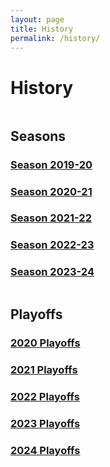 ```yaml
---
layout: page
title: History
permalink: /history/
---
```


# History

<div class="row">
  <div class="column">
    <h2>Seasons</h2>
    <h3><a href="/history/season/2019-20">Season 2019-20</a></h3>
    <h3><a href="/history/season/2020-21">Season 2020-21</a></h3>
    <h3><a href="/history/season/2021-22">Season 2021-22</a></h3>
    <h3><a href="/history/season/2022-23">Season 2022-23</a></h3>
    <h3><a href="/history/season/2023-24">Season 2023-24</a></h3>
  </div>

  <div class="column">
    <h2>Playoffs</h2>
    <h3><a href="/history/playoff/2020">2020 Playoffs</a></h3>
    <h3><a href="/history/playoff/2021">2021 Playoffs</a></h3>
    <h3><a href="/history/playoff/2022">2022 Playoffs</a></h3>
    <h3><a href="/history/playoff/2023">2023 Playoffs</a></h3>
    <h3><a href="/history/playoff/2024">2024 Playoffs</a></h3>
  </div>
</div>